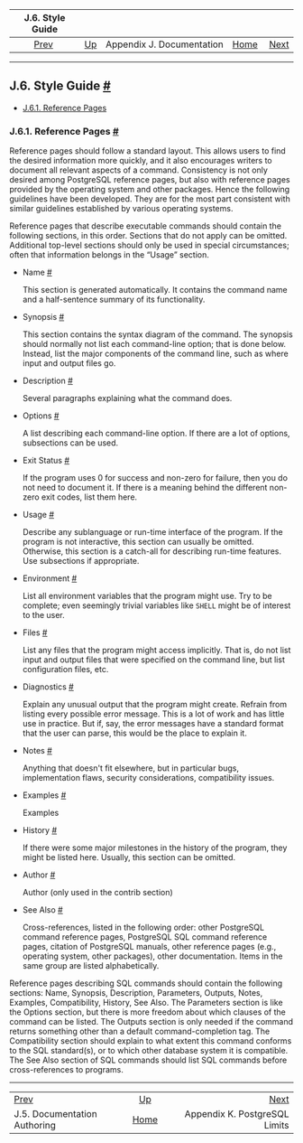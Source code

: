 

|                         J.6. Style Guide                        |                                                 |                           |                                                       |                                                      |
| :-------------------------------------------------------------: | :---------------------------------------------- | :-----------------------: | ----------------------------------------------------: | ---------------------------------------------------: |
| [Prev](docguide-authoring.html "J.5. Documentation Authoring")  | [Up](docguide.html "Appendix J. Documentation") | Appendix J. Documentation | [Home](index.html "PostgreSQL 17devel Documentation") |  [Next](limits.html "Appendix K. PostgreSQL Limits") |

***

## J.6. Style Guide [#](#DOCGUIDE-STYLE)

* [J.6.1. Reference Pages](docguide-style.html#DOCGUIDE-STYLE-REF-PAGES)

### J.6.1. Reference Pages [#](#DOCGUIDE-STYLE-REF-PAGES)

Reference pages should follow a standard layout. This allows users to find the desired information more quickly, and it also encourages writers to document all relevant aspects of a command. Consistency is not only desired among PostgreSQL reference pages, but also with reference pages provided by the operating system and other packages. Hence the following guidelines have been developed. They are for the most part consistent with similar guidelines established by various operating systems.

Reference pages that describe executable commands should contain the following sections, in this order. Sections that do not apply can be omitted. Additional top-level sections should only be used in special circumstances; often that information belongs in the “Usage” section.

* Name [#](#DOCGUIDE-STYLE-REF-PAGES-NAME)

    This section is generated automatically. It contains the command name and a half-sentence summary of its functionality.

* Synopsis [#](#DOCGUIDE-STYLE-REF-PAGES-SYNOPSIS)

    This section contains the syntax diagram of the command. The synopsis should normally not list each command-line option; that is done below. Instead, list the major components of the command line, such as where input and output files go.

* Description [#](#DOCGUIDE-STYLE-REF-PAGES-DESCRIPTION)

    Several paragraphs explaining what the command does.

* Options [#](#DOCGUIDE-STYLE-REF-PAGES-OPTIONS)

    A list describing each command-line option. If there are a lot of options, subsections can be used.

* Exit Status [#](#DOCGUIDE-STYLE-REF-PAGES-EXIT-STATUS)

    If the program uses 0 for success and non-zero for failure, then you do not need to document it. If there is a meaning behind the different non-zero exit codes, list them here.

* Usage [#](#DOCGUIDE-STYLE-REF-PAGES-USAGE)

    Describe any sublanguage or run-time interface of the program. If the program is not interactive, this section can usually be omitted. Otherwise, this section is a catch-all for describing run-time features. Use subsections if appropriate.

* Environment [#](#DOCGUIDE-STYLE-REF-PAGES-ENVIRONMENT)

    List all environment variables that the program might use. Try to be complete; even seemingly trivial variables like `SHELL` might be of interest to the user.

* Files [#](#DOCGUIDE-STYLE-REF-PAGES-FILES)

    List any files that the program might access implicitly. That is, do not list input and output files that were specified on the command line, but list configuration files, etc.

* Diagnostics [#](#DOCGUIDE-STYLE-REF-PAGES-DIAGNOSTICS)

    Explain any unusual output that the program might create. Refrain from listing every possible error message. This is a lot of work and has little use in practice. But if, say, the error messages have a standard format that the user can parse, this would be the place to explain it.

* Notes [#](#DOCGUIDE-STYLE-REF-PAGES-NOTES)

    Anything that doesn't fit elsewhere, but in particular bugs, implementation flaws, security considerations, compatibility issues.

* Examples [#](#DOCGUIDE-STYLE-REF-PAGES-EXAMPLES)

    Examples

* History [#](#DOCGUIDE-STYLE-REF-PAGES-HISTORY)

    If there were some major milestones in the history of the program, they might be listed here. Usually, this section can be omitted.

* Author [#](#DOCGUIDE-STYLE-REF-PAGES-AUTHOR)

    Author (only used in the contrib section)

* See Also [#](#DOCGUIDE-STYLE-REF-PAGES-SEE-ALSO)

    Cross-references, listed in the following order: other PostgreSQL command reference pages, PostgreSQL SQL command reference pages, citation of PostgreSQL manuals, other reference pages (e.g., operating system, other packages), other documentation. Items in the same group are listed alphabetically.

Reference pages describing SQL commands should contain the following sections: Name, Synopsis, Description, Parameters, Outputs, Notes, Examples, Compatibility, History, See Also. The Parameters section is like the Options section, but there is more freedom about which clauses of the command can be listed. The Outputs section is only needed if the command returns something other than a default command-completion tag. The Compatibility section should explain to what extent this command conforms to the SQL standard(s), or to which other database system it is compatible. The See Also section of SQL commands should list SQL commands before cross-references to programs.

***

|                                                                 |                                                       |                                                      |
| :-------------------------------------------------------------- | :---------------------------------------------------: | ---------------------------------------------------: |
| [Prev](docguide-authoring.html "J.5. Documentation Authoring")  |    [Up](docguide.html "Appendix J. Documentation")    |  [Next](limits.html "Appendix K. PostgreSQL Limits") |
| J.5. Documentation Authoring                                    | [Home](index.html "PostgreSQL 17devel Documentation") |                        Appendix K. PostgreSQL Limits |
